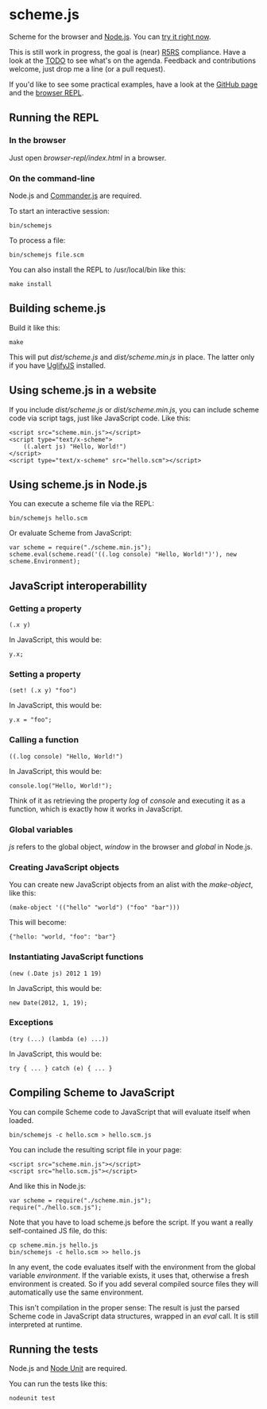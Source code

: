 scheme.js
=========

Scheme for the browser and [Node.js](http://nodejs.org). You can
[try it right now](http://fhd.github.com/scheme.js/).

This is still work in progress, the goal is (near)
[R5RS](http://schemers.org/Documents/Standards/R5RS/) compliance.
Have a look at the
[TODO](https://github.com/fhd/scheme.js/blob/master/TODO.md) to see
what's on the agenda. Feedback and contributions welcome, just
drop me a line (or a pull request).

If you'd like to see some practical examples, have a look at the
[GitHub page](https://github.com/fhd/scheme.js/blob/gh-pages/index.html)
and the
[browser REPL](https://github.com/fhd/scheme.js/tree/master/browser-repl).

Running the REPL
----------------

### In the browser

Just open _browser-repl/index.html_ in a browser.

### On the command-line

Node.js and
[Commander.js](https://github.com/visionmedia/commander.js/) are
required.

To start an interactive session:

    bin/schemejs

To process a file:

    bin/schemejs file.scm

You can also install the REPL to /usr/local/bin like this:

    make install

Building scheme.js
------------------

Build it like this:

    make

This will put _dist/scheme.js_ and _dist/scheme.min.js_ in place. The
latter only if you have [UglifyJS](https://github.com/mishoo/UglifyJS)
installed.

Using scheme.js in a website
----------------------------

If you include _dist/scheme.js_ or _dist/scheme.min.js_, you can
include scheme code via script tags, just like JavaScript code. Like
this:

    <script src="scheme.min.js"></script>
    <script type="text/x-scheme">
        ((.alert js) "Hello, World!")
    </script>
    <script type="text/x-scheme" src="hello.scm"></script>

Using scheme.js in Node.js
--------------------------

You can execute a scheme file via the REPL:

    bin/schemejs hello.scm

Or evaluate Scheme from JavaScript:

    var scheme = require("./scheme.min.js");
    scheme.eval(scheme.read('((.log console) "Hello, World!")'), new scheme.Environment);

JavaScript interoperabillity
----------------------------

### Getting a property

    (.x y)

In JavaScript, this would be:

    y.x;

### Setting a property

    (set! (.x y) "foo")

In JavaScript, this would be:

    y.x = "foo";

### Calling a function

    ((.log console) "Hello, World!")

In JavaScript, this would be:

    console.log("Hello, World!");

Think of it as retrieving the property _log_ of _console_ and
executing it as a function, which is exactly how it works in
JavaScript.

### Global variables

_js_ refers to the global object, _window_ in the browser and
_global_ in Node.js.

### Creating JavaScript objects

You can create new JavaScript objects from an alist with the
_make-object_, like this:

    (make-object '(("hello" "world") ("foo" "bar")))

This will become:

    {"hello: "world, "foo": "bar"}

### Instantiating JavaScript functions

    (new (.Date js) 2012 1 19)

In JavaScript, this would be:

    new Date(2012, 1, 19);

### Exceptions

    (try (...) (lambda (e) ...))

In JavaScript, this would be:

    try { ... } catch (e) { ... }

Compiling Scheme to JavaScript
------------------------------

You can compile Scheme code to JavaScript that will evaluate itself
when loaded.

    bin/schemejs -c hello.scm > hello.scm.js

You can include the resulting script file in your page:

    <script src="scheme.min.js"></script>
    <script src="hello.scm.js"></script>

And like this in Node.js:

    var scheme = require("./scheme.min.js");
    require("./hello.scm.js");

Note that you have to load scheme.js before the script. If you want a
really self-contained JS file, do this:

    cp scheme.min.js hello.js
    bin/schemejs -c hello.scm >> hello.js

In any event, the code evaluates itself with the environment from the
global variable _environment_. If the variable exists, it uses that,
otherwise a fresh environment is created. So if you add several
compiled source files they will automatically use the same
environment.

This isn't compilation in the proper sense: The result is just the
parsed Scheme code in JavaScript data structures, wrapped in an _eval_
call. It is still interpreted at runtime.

Running the tests
-----------------

Node.js and [Node Unit](https://github.com/caolan/nodeunit) are
required.

You can run the tests like this:

    nodeunit test
